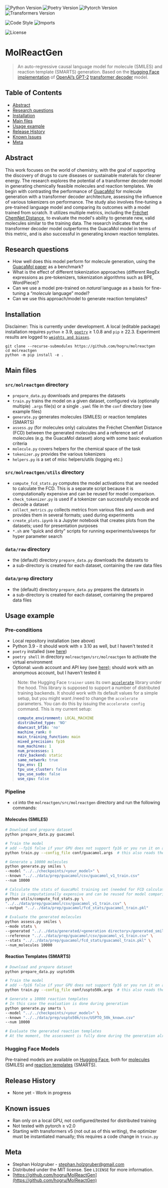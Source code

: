 ![Python Version](https://img.shields.io/badge/python-3.9-blue?color=3975A5&logo=python&link=https%3A%2F%2Fwww.python.org)
![Poetry Version](https://img.shields.io/badge/poetry-1.5-blue?color=1E293B&logo=poetry&link=https%3A%2F%2Fpython-poetry.org)
![Pytorch Version](https://img.shields.io/badge/pytorch-1.13-blue?color=EE4C2C&logo=pytorch&link=https%3A%2F%2Fpytorch.org)
![Transformers Version](https://img.shields.io/badge/hf%20transformers-4.30-blue?color=FFD21E&link=https%3A%2F%2Fhuggingface.co%2Fdocs%2Ftransformers%2Findex)

![Code Style](https://img.shields.io/badge/code%20style-black-black?link=https%3A%2F%2Fpypi.org%2Fproject%2Fblack%2F)
![Imports](https://img.shields.io/badge/imports-isort-blue?color=EF8336&link=https%3A%2F%2Fpypi.org%2Fproject%2Fisort%2F)

![License](https://img.shields.io/badge/license-MIT-blue?color=7A0014&link=https%3A%2F%2Fopensource.org%2Flicense%2Fmit%2F)

# MolReactGen

> An auto-regressive causal language model for molecule (SMILES) and reaction template (SMARTS) generation. Based on the [Hugging Face implementation](https://huggingface.co/docs/transformers/main/en/model_doc/gpt2#openai-gpt2)
of [OpenAI’s GPT-2](https://cdn.openai.com/better-language-models/language_models_are_unsupervised_multitask_learners.pdf) [transformer decoder](https://arxiv.org/abs/1706.03762v5) model.

## Table of Contents

- [Abstract](#Abstract)
- [Research questions](#Research-questions)
- [Installation](#Installation)
- [Main files](#Main-files)
- [Usage example](#Usage-example)
- [Release History](#Release-History)
- [Known Issues](#Known-Issues)
- [Meta](#Meta)

## Abstract

This work focuses on the world of chemistry, with the goal of supporting the discovery of drugs to cure diseases or
sustainable materials for cleaner energy. The research explores the potential of a transformer decoder model in
generating chemically feasible molecules and reaction templates. We begin with contrasting the performance
of [GuacaMol](https://pubs.acs.org/doi/10.1021/acs.jcim.8b00839) for molecule generation with a transformer decoder
architecture, assessing the influence of various tokenizers on performance. The study also involves fine-tuning a
pre-trained language model and comparing its outcomes with a model trained from scratch. It utilizes multiple metrics,
including the [Fréchet ChemNet Distance](https://pubmed.ncbi.nlm.nih.gov/30118593/), to evaluate the model's ability to
generate new, valid molecules similar to the training data. The research indicates that the transformer decoder model
outperforms the GuacaMol model in terms of this metric, and is also successful in generating known reaction templates.

## Research questions

- How well does this model perform for molecule generation, using
  the [GuacaMol paper](https://pubs.acs.org/doi/10.1021/acs.jcim.8b00839) as a benchmark?
- What is the effect of different tokenization approaches (different RegEx expressions as pre-tokenizers, tokenization
  algorithms such as BPE, WordPiece)?
- Can we use a model pre-trained on _natural_ language as a basis for fine-tuning a “_molecule_ language” model?
- Can we use this approach/model to generate reaction templates?

## Installation

Disclaimer: This is currently under development. A local (editable package) installation requires `python` ≥
3.9, [`poetry`](https://python-poetry.org)  ≥ 1.0.8 and `pip` ≥ 22.3. Experiment results are logged
to [`weights and biases`](https://wandb.ai).

```
git clone --recurse-submodules https://github.com/hogru/molreactgen
cd molreactgen
python -m pip install -e .
```

## Main files

### `src/molreactgen` directory

- `prepare_data.py` downloads and prepares the datasets
- `train.py` trains the model on a given dataset, configured via (optionally multiple) `.args` file(s) or a
  single `.yaml` file in the `conf` directory (see example files)
- `generate.py` generates molecules (SMILES) or reaction templates (SMARTS)
- `assess.py` (for molecules only) calculates the Fréchet ChemNet Distance (FCD) between the generated molecules and a
  reference set of molecules (e.g. the GuacaMol dataset) along with some basic evaluation criteria
- `molecule.py` covers helpers for the chemical space of the task
- `tokenizer.py` provides the various tokenizers
- `helpers.py` is a set of misc helpers/utils (logging etc.)

### `src/molreactgen/utils` directory

- `compute_fcd_stats.py` computes the model activations that are needed to calculate the FCD. This is a separate script
  because it is computationally expensive and can be reused for model comparison.
- `check_tokenizer.py` is used if a tokenizer can successfully encode and decode a dataset
- `collect_metrics.py` collects metrics from various files and `wandb` and provides them in several formats; used during
  experiments
- `create_plots.ipynb` is a Jupyter notebook that creates plots from the datasets; used for presentation purposes
- `*.sh` are "quick and dirty" scripts for running experiments/sweeps for hyper parameter search

### `data/raw` directory

- the (default) directory `prepare_data.py` downloads the datasets to
- a sub-directory is created for each dataset, containing the raw data files

### `data/prep` directory

- the (default) directory `prepare_data.py` prepares the datasets in
- a sub-directory is created for each dataset, containing the prepared data files

## Usage example

### Pre-conditions

- Local repository installation (see above)
- Python 3.9 - it should work with ≥ 3.10 as well, but I haven't tested it
- `poetry` installed (see [here](https://python-poetry.org/docs/#installation))
- `poetry shell` in directory `molreactgen/src/molreactgen` to activate the virtual environment
- Optional: `wandb` account and API key (see [here](https://docs.wandb.ai/quickstart)); should work with an anonymous
  account, but I haven't tested it

> Note: the Hugging Face `trainer` uses its own [`accelerate`](https://huggingface.co/docs/accelerate/index) library
> under the hood. This library is supposed to support a number of distributed training backends. It should work with its
> default values for a simple setup, but you might want /need to change the `accelerate` parameters. You can do this by
> issuing the `accelerate config` command. This is my current setup:
>
> ```yaml
> compute_environment: LOCAL_MACHINE
> distributed_type: 'NO'
> downcast_bf16: 'no'
> machine_rank: 0
> main_training_function: main
> mixed_precision: fp16
> num_machines: 1
> num_processes: 1
> rdzv_backend: static
> same_network: true
> tpu_env: []
> tpu_use_cluster: false
> tpu_use_sudo: false
> use_cpu: false
> ```

### Pipeline

- `cd` into the `molreactgen/src/molreactgen` directory and run the following commands:

#### Molecules (SMILES)

```bash
# Download and prepare dataset
python prepare_data.py guacamol

# Train the model
# add --fp16 false if your GPU does not support fp16 or you run it on a CPU (not recommended)
python train.py --config_file conf/guacamol.args  # this also reads the default train.args file

# Generate ≥ 10000 molecules
python generate.py smiles \
--model "../../checkpoints/<your_model>" \
--known "../../data/prep/guacamol/csv/guacamol_v1_train.csv"
--num 10000

# Calculate the stats of GuacaMol training set (needed for FCD calculation)
# This is computationally expensive and can be reused for model comparison
python utils/compute_fcd_stats.py \
"../../data/prep/guacamol/csv/guacamol_v1_train.csv" \
--output "../../data/prep/guacamol/fcd_stats/guacamol_train.pkl"

# Evaluate the generated molecules
python assess.py smiles \
--mode stats \
--generated "../../data/generated/<generation directory>/generated_smiles.csv" \
--reference "../../data/prep/guacamol/csv/guacamol_v1_train.csv" \
--stats "../../data/prep/guacamol/fcd_stats/guacamol_train.pkl" \
--num_molecules 10000
```

#### Reaction Templates (SMARTS)

```bash
# Download and prepare dataset
python prepare_data.py uspto50k

# Train the model
# add --fp16 false if your GPU does not support fp16 or you run it on a CPU (not recommended)
python train.py --config_file conf/uspto50k.args  # this also reads the default train.args file

# Generate ≥ 10000 reaction templates
# In this case the evaluation is done during generation
python generate.py smarts \
--model "../../checkpoints/<your_model>" \
--known "../../data/prep/uspto50k/csv/USPTO_50k_known.csv"
--num 10000

# Evaluate the generated reaction templates
# At the moment, the assessment is fully done during the generation already
```

### Hugging Face Models

Pre-trained models are available on [Hugging Face](https://huggingface.co), both
for [molecules](https://huggingface.co/hogru/MolReactGen-GuacaMol-Molecules) (SMILES)
and [reaction templates](https://huggingface.co/hogru/MolReactGen-USPTO50K-Reaction-Templates) (SMARTS).

## Release History

- None yet - Work in progress

## Known issues

- Ran only on a local GPU, not configured/tested for distributed training
- Not tested with pytorch ≥ v2.0
- Starting with transformers v5 (not out as of this writing), the optimizer must be instantiated manually; this requires
  a code change in `train.py`

## Meta

- Stephan Holzgruber - stephan.holzgruber@gmail.com
- Distributed under the MIT license. See `LICENSE` for more information.
- [https://github.com/hogru/MolReactGen](https://github.com/hogru/MolReactGen)
